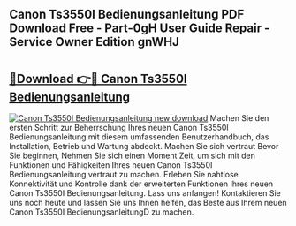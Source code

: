 ## Canon Ts3550I Bedienungsanleitung PDF Download Free - Part-0gH User Guide Repair - Service Owner Edition gnWHJ

# <h2><a href="http://df5v47.blite.top/?on=Canon+Ts3550I+Bedienungsanleitung">🔗Download 👉🔴 Canon Ts3550I Bedienungsanleitung</a></h2>

[![Canon Ts3550I Bedienungsanleitung new download](https://i.imgur.com/lujVjoI.png)](http://df5v47.blite.top/?on=Canon+Ts3550I+Bedienungsanleitung)
Machen Sie den ersten Schritt zur Beherrschung Ihres neuen Canon Ts3550I Bedienungsanleitung mit diesem umfassenden Benutzerhandbuch, das Installation, Betrieb und Wartung abdeckt. Machen Sie sich vertraut Bevor Sie beginnen, Nehmen Sie sich einen Moment Zeit, um sich mit den Funktionen und Fähigkeiten Ihres neuen Canon Ts3550I Bedienungsanleitung vertraut zu machen. Erleben Sie nahtlose Konnektivität und Kontrolle dank der erweiterten Funktionen Ihres neuen Canon Ts3550I Bedienungsanleitung. Lass uns anfangen! Kontaktieren Sie uns noch heute und lassen Sie uns Ihnen helfen, das Beste aus Ihrem neuen Canon Ts3550I BedienungsanleitungD zu machen.
